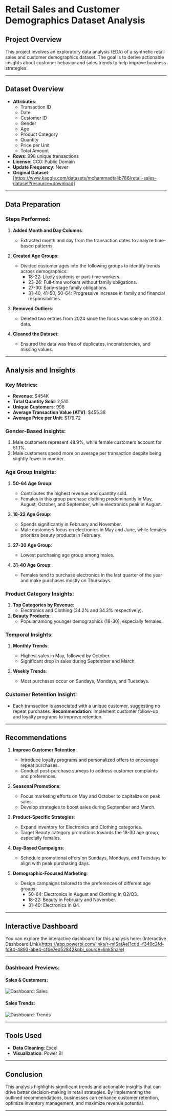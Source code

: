# Retail Sales and Customer Demographics Dataset Analysis

## Project Overview
This project involves an exploratory data analysis (EDA) of a synthetic retail sales and customer demographics dataset. The goal is to derive actionable insights about customer behavior and sales trends to help improve business strategies.

---

## Dataset Overview
- **Attributes**:
  - Transaction ID
  - Date
  - Customer ID
  - Gender
  - Age
  - Product Category
  - Quantity
  - Price per Unit
  - Total Amount
- **Rows**: 998 unique transactions
- **License**: CC0: Public Domain
- **Update Frequency**: Never
- **Original Dataset**: [https://www.kaggle.com/datasets/mohammadtalib786/retail-sales-dataset?resource=download]

---

## Data Preparation
### Steps Performed:
1. **Added Month and Day Columns**:
   - Extracted month and day from the transaction dates to analyze time-based patterns.

2. **Created Age Groups**:
   - Divided customer ages into the following groups to identify trends across demographics:
     - 18-22: Likely students or part-time workers.
     - 23-26: Full-time workers without family obligations.
     - 27-30: Early-stage family obligations.
     - 31-40, 41-50, 50-64: Progressive increase in family and financial responsibilities.

3. **Removed Outliers**:
   - Deleted two entries from 2024 since the focus was solely on 2023 data.

4. **Cleaned the Dataset**:
   - Ensured the data was free of duplicates, inconsistencies, and missing values.

---

## Analysis and Insights
### Key Metrics:
- **Revenue**: $454K
- **Total Quantity Sold**: 2,510
- **Unique Customers**: 998
- **Average Transaction Value (ATV)**: $455.38
- **Average Price per Unit**: $179.72

### Gender-Based Insights:
1. Male customers represent 48.9%, while female customers account for 51.1%.
2. Male customers spend more on average per transaction despite being slightly fewer in number.

### Age Group Insights:
1. **50-64 Age Group**:
   - Contributes the highest revenue and quantity sold.
   - Females in this group purchase clothing predominantly in May, August, October, and September, while electronics peak in August.

2. **18-22 Age Group**:
   - Spends significantly in February and November.
   - Male customers focus on electronics in May and June, while females prioritize beauty products in February.

3. **27-30 Age Group**:
   - Lowest purchasing age group among males.

4. **31-40 Age Group**:
   - Females tend to purchase electronics in the last quarter of the year and make purchases mostly on Thursdays.

### Product Category Insights:
1. **Top Categories by Revenue**:
   - Electronics and Clothing (34.2% and 34.3% respectively).
2. **Beauty Products**:
   - Popular among younger demographics (18-30), especially females.

### Temporal Insights:
1. **Monthly Trends**:
   - Highest sales in May, followed by October.
   - Significant drop in sales during September and March.

2. **Weekly Trends**:
   - Most purchases occur on Sundays, Mondays, and Tuesdays.

### Customer Retention Insight:
- Each transaction is associated with a unique customer, suggesting no repeat purchases. 
  **Recommendation**: Implement customer follow-up and loyalty programs to improve retention.

---

## Recommendations
1. **Improve Customer Retention**:
   - Introduce loyalty programs and personalized offers to encourage repeat purchases.
   - Conduct post-purchase surveys to address customer complaints and preferences.

2. **Seasonal Promotions**:
   - Focus marketing efforts on May and October to capitalize on peak sales.
   - Develop strategies to boost sales during September and March.

3. **Product-Specific Strategies**:
   - Expand inventory for Electronics and Clothing categories.
   - Target Beauty category promotions towards the 18-30 age group, especially females.

4. **Day-Based Campaigns**:
   - Schedule promotional offers on Sundays, Mondays, and Tuesdays to align with peak purchasing days.

5. **Demographic-Focused Marketing**:
   - Design campaigns tailored to the preferences of different age groups:
     - 50-64: Electronics in August and Clothing in Q2/Q3.
     - 18-22: Beauty in February and November.
     - 31-40: Electronics in Q4.

---

## Interactive Dashboard
You can explore the interactive dashboard for this analysis here: (Interactive Dashboard Link)[(https://app.powerbi.com/links/r-mISatAeI?ctid=f349c2fd-fc94-4893-abe4-cfbe7ed52842&pbi_source=linkShare)](#)

---

### Dashboard Previews:
#### Sales & Customers:
![Dashboard: Sales](![Sales](https://github.com/user-attachments/assets/031978d4-28ca-4ddd-8577-d2d479fcd685)
) 

#### Sales Trends:
![Dashboard: Trends](![Trends](https://github.com/user-attachments/assets/f591f6e6-b942-49ab-9b22-2bb91cda6ed8)
)

---

## Tools Used
- **Data Cleaning**: Excel
- **Visualization**: Power BI

---


## Conclusion
This analysis highlights significant trends and actionable insights that can drive better decision-making in retail strategies. By implementing the outlined recommendations, businesses can enhance customer retention, optimize inventory management, and maximize revenue potential.

---

